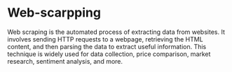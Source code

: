 # Web-scarpping
Web scraping is the automated process of extracting data from websites. It involves sending HTTP requests to a webpage, retrieving the HTML content, and then parsing the data to extract useful information. This technique is widely used for data collection, price comparison, market research, sentiment analysis, and more.
